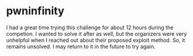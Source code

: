 # pwninfinity
I had a great time trying this challenge for about 12 hours during the competion. I wanted to solve it after as well, but the organizers were very unhelpful when I reached out about their proposed exploit method. So, it remains unsolved. I may return to it in the future to try again.
